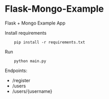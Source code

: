 # Flask-Mongo-Example

Flask + Mongo Example App

Install requirements

```
    pip install -r requirements.txt
```

Run

```
    python main.py
```
Endpoints:

- /register
- /users
- /users/{username}